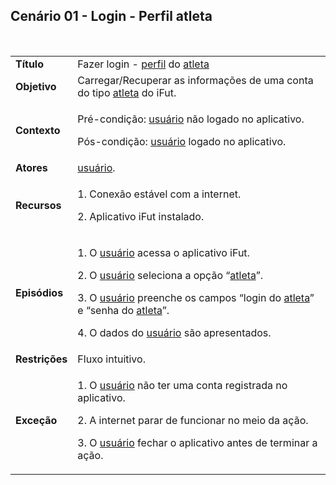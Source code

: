 ## Cenário 01 -  Login - Perfil atleta
<br>

<table class="table table-striped border">
    <tr>
        <td>
            <b>Título</b>
        </td>
        <td>
            Fazer login -  <a href="../../lexico/#perfil">perfil</a> do <a href="../../lexico/#atleta">atleta</a>
        </td>
    </tr>
    <tr>
        <td>
            <b>Objetivo</b>
        </td>
        <td>
            Carregar/Recuperar as informações de uma conta do tipo <a href="../../lexico/#atleta">atleta</a> do iFut.
        </td>
    </tr>
    <tr>
        <td>
            <b>Contexto</b>
        </td>
        <td>
            <p>Pré-condição:  <a href="../../lexico/#usuario">usuário</a> não logado no aplicativo.</p>
            <p>Pós-condição:  <a href="../../lexico/#usuario">usuário</a> logado no aplicativo.</p>
        </td>
    </tr>
    <tr>
        <td>
            <b>Atores</b>
        </td>
        <td>
             <a href="../../lexico/#usuario">usuário</a>.
        </td>
    </tr>
    <tr>
        <td>
            <b>Recursos</b>
        </td>
        <td>
            <p>1. Conexão estável com a internet.</p>
            <p>2. Aplicativo iFut instalado.</p>
        </td>
    </tr>
    <tr>
        <td>
            <b>Episódios</b>
        </td>
        <td>
            <p>1. O  <a href="../../lexico/#usuario">usuário</a> acessa o aplicativo iFut.</p>
            <p>2. O  <a href="../../lexico/#usuario">usuário</a> seleciona a opção “<a href="../../lexico/#atleta">atleta</a>”.</p>
            <p>3. O  <a href="../../lexico/#usuario">usuário</a> preenche os campos “login do <a href="../../lexico/#atleta">atleta</a>” e “senha do <a href="../../lexico/#atleta">atleta</a>”.</p>
            <p>4. O dados do  <a href="../../lexico/#usuario">usuário</a> são apresentados.</p>
        </td>
    </tr>
    <tr>
        <td>
            <b>Restrições</b>
        </td>
        <td>
            Fluxo intuitivo.
        </td>
    </tr>
    <tr>
        <td>
            <b>Exceção</b>
        </td>
        <td>
            <p>1. O  <a href="../../lexico/#usuario">usuário</a> não ter uma conta registrada no aplicativo.</p>
            <p>2. A internet parar de funcionar no meio da ação.</p>
            <p>3. O  <a href="../../lexico/#usuario">usuário</a> fechar o aplicativo antes de terminar a ação.</p>
        </td>
    </tr>
</table>